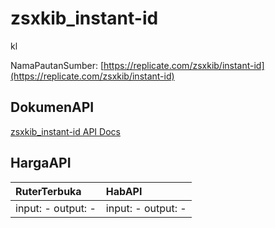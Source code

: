 # zsxkib_instant-id

kl

NamaPautanSumber: [https://replicate.com/zsxkib/instant-id](https://replicate.com/zsxkib/instant-id)

## DokumenAPI

[zsxkib_instant-id API Docs](../apis/kl/zsxkib_instant-id.md)

## HargaAPI

| RuterTerbuka | HabAPI |
|:---|:---|
| input: - output: - | input: - output: - |
